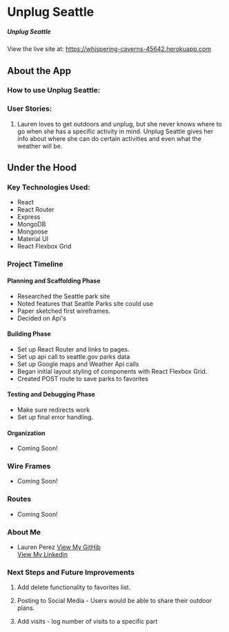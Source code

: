 # Unplug Seattle


##### Unplug Seattle

View the live site at: https://whispering-caverns-45642.herokuapp.com

## About the App

### How to use Unplug Seattle:



### User Stories:

1. Lauren loves to get outdoors and unplug, but she never knows where to go when she has a specific activity in mind. Unplug Seattle gives her info about where she can do certain activities and even what the weather will be.

## Under the Hood

### Key Technologies Used:

* React
* React Router
* Express
* MongoDB
* Mongoose
* Material UI
* React Flexbox Grid


### Project Timeline

#### Planning  and Scaffolding Phase

* Researched the Seattle park site
* Noted features that Seattle Parks site could use
* Paper sketched first wireframes.
* Decided on Api's

#### Building  Phase

* Set up React Router and links to pages.
* Set up api call to seattle.gov parks data
* Set up Google maps and Weather Api calls
* Began initial layout styling of components with React Flexbox Grid.
* Created POST route to save parks to favorites

#### Testing and Debugging Phase

* Make sure redirects work
* Set up final error handling.

#### Organization

* Coming Soon!

### Wire Frames

* Coming Soon!

### Routes

* Coming Soon!


### About Me


* Lauren Perez
[View My GitHib](https://github.com/laurenperez)  
[View My Linkedin](https://www.linkedin.com/in/lauren-ashley-perez/)  



### Next Steps and Future Improvements

1. Add delete functionality to favorites list.

2. Posting to Social Media - Users would be able to share their outdoor plans.

3. Add visits - log number of visits to a specific part
